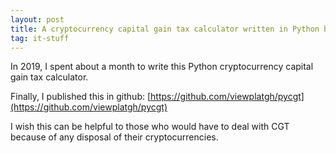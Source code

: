 ```yaml
---
layout: post
title: A cryptocurrency capital gain tax calculator written in Python by me
tag: it-stuff
---
```


In 2019, I spent about a month to write this Python cryptocurrency capital gain tax calculator.

Finally, I published this in github: [https://github.com/viewplatgh/pycgt](https://github.com/viewplatgh/pycgt)

I wish this can be helpful to those who would have to deal with CGT because of any disposal of their cryptocurrencies.
